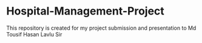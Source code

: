 # Hospital-Management-Project
This repository is created for my project submission and presentation to Md Tousif Hasan Lavlu Sir
